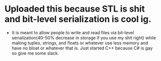 # Uploaded this because STL is shit and bit-level serialization is cool ig.
- It is meant to allow people to write and read files via bit-level serialization(40-50% decrease in storage if you use my shit right) while making tuples, strings, and floats or whatever use less memory and have no bloat or whatever that is.
Just started C++ because C# is gay so give me some slack.
